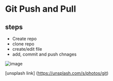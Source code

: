 # Git Push and Pull

## steps

- Create repo
- clone repo
- create/edit file
- add, commit and push chnages

![image]([https://unsplash.com/photos/gitlab-application-screengrab-ZV_64LdGoao](https://images.unsplash.com/photo-1531030874896-fdef6826f2f7?w=400&auto=format&fit=crop&q=60&ixlib=rb-4.0.3&ixid=M3wxMjA3fDB8MHxzZWFyY2h8OHx8Z2l0fGVufDB8fDB8fHww))

[unsplash link] (https://unsplash.com/s/photos/git)


